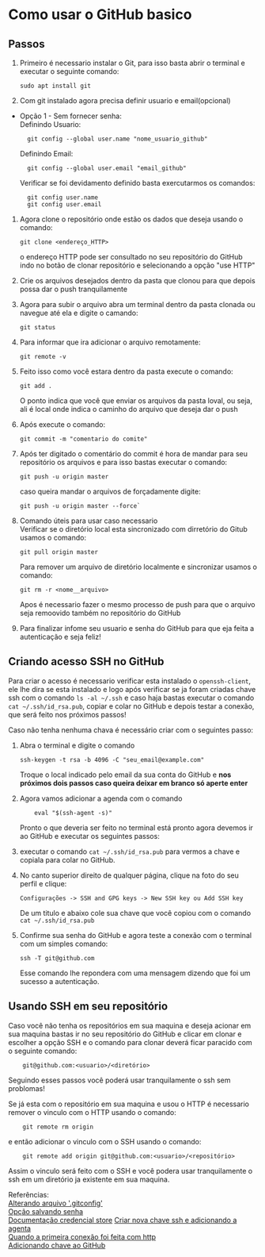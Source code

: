 <h1> Como usar o GitHub basico</h1>

## Passos

1.  Primeiro é necessario instalar o Git, para isso basta abrir o terminal e executar o seguinte comando:

        sudo apt install git

1.  Com git instalado agora precisa definir usuario e email(opcional)

- Opção 1 - Sem fornecer senha:  
   Definindo Usuario:

        git config --global user.name "nome_usuario_github"

  Definindo Email:

        git config --global user.email "email_github"

  Verificar se foi devidamento definido basta exercutarmos os comandos:

        git config user.name
        git config user.email

1.  Agora clone o repositório onde estão os dados que deseja usando o comando:

        git clone <endereço_HTTP>

    o endereço HTTP pode ser consultado no seu repositório do GitHub indo no botão de clonar repositório e selecionando a opção "use HTTP"

2.  Crie os arquivos desejados dentro da pasta que clonou para que depois possa dar o push tranquilamente

3.  Agora para subir o arquivo abra um terminal dentro da pasta clonada ou navegue até ela e digite o camando:

        git status

4.  Para informar que ira adicionar o arquivo remotamente:

        git remote -v

5.  Feito isso como você estara dentro da pasta execute o comando:

        git add .

    O ponto indica que você que enviar os arquivos da pasta loval, ou seja, ali é local onde indica o caminho do arquivo que deseja dar o push

6.  Após execute o comando:

        git commit -m "comentario do comite"

7.  Após ter digitado o comentário do commit é hora de mandar para seu repositório os arquivos e para isso bastas executar o comando:

        git push -u origin master

    caso queira mandar o arquivos de forçadamente digite:

        git push -u origin master --force`

8.  Comando úteis para usar caso necessario  
    Verificar se o diretório local esta sincronizado com dirretório do Gitub usamos o comando:

        git pull origin master

    Para remover um arquivo de diretório localmente e sincronizar usamos o comando:

        git rm -r <nome__arquivo>

    Apos é necessario fazer o mesmo processo de push para que o arquivo seja remoovido também no repositório do GitHub

9.  Para finalizar infome seu usuario e senha do GitHub para que eja feita a autenticação e seja feliz!

## Criando acesso SSH no GitHub

Para criar o acesso é necessario verificar esta instalado o `openssh-client`, ele lhe dira se esta instalado e logo após verificar se ja foram criadas chave ssh com o comando `ls -al ~/.ssh` e caso haja bastas executar o comando `cat ~/.ssh/id_rsa.pub`, copiar e colar no GitHub e depois testar a conexão, que será feito nos próximos passos!

Caso não tenha nenhuma chava é necessário criar com o seguintes passo:

1.  Abra o terminal e digite o comando

        ssh-keygen -t rsa -b 4096 -C "seu_email@example.com"

    Troque o local indicado pelo email da sua conta do GitHub e **nos próximos dois passos caso queira deixar em branco só aperte enter**

1.  Agora vamos adicionar a agenda com o comando

            eval "$(ssh-agent -s)"

    Pronto o que deveria ser feito no terminal está pronto agora devemos ir ao GitHub e executar os seguintes passos:

1.  executar o comando `cat ~/.ssh/id_rsa.pub` para vermos a chave e copiala para colar no GitHub.
1.  No canto superior direito de qualquer página, clique na foto do seu perfil e clique:

        Configurações -> SSH and GPG keys -> New SSH key ou Add SSH key

    De um titulo e abaixo cole sua chave que você copiou com o comando `cat ~/.ssh/id_rsa.pub`

1.  Confirme sua senha do GitHub e agora teste a conexão com o terminal com um simples comando:

        ssh -T git@github.com

    Esse comando lhe repondera com uma mensagem dizendo que foi um sucesso a autenticação.

## Usando SSH em seu repositório

Caso você não tenha os repositórios em sua maquina e deseja acionar em sua maquina bastas ir no seu repositório do GitHub e clicar em clonar e escolher a opção SSH e o comando para clonar deverá ficar paracido com o seguinte comando:

        git@github.com:<usuario>/<diretório>

Seguindo esses passos você poderá usar tranquilamente o ssh sem problomas!

Se já esta com o repositório em sua maquina e usou o HTTP é necessario remover o vinculo com o HTTP usando o comando:

        git remote rm origin

e então adicionar o vinculo com o SSH usando o comando:

        git remote add origin git@github.com:<usuario>/<repositório>

Assim o vinculo será feito com o SSH e você podera usar tranquilamente o ssh em um diretório ja existente em sua maquina.

Referências:  
[Alterando arquivo '.gitconfig'](https://fellipe.com/blog/definindo-configuracoes-do-gitconfig-apos-a-instalacao-do-git/)  
[Opção salvando senha](https://stackoverflow.com/questions/35942754/how-to-save-username-and-password-in-git)  
[Documentação credencial store](https://git-scm.com/docs/git-credential-store)
[Criar nova chave ssh e adicionando a agenta](https://help.github.com/pt/github/authenticating-to-github/generating-a-new-ssh-key-and-adding-it-to-the-ssh-agent)  
[Quando a primeira conexão foi feita com http](https://stackoverflow.com/questions/33880832/github-ssh-key-claiming-it-is-not-used)  
[Adicionando chave ao GitHub](https://help.github.com/pt/github/authenticating-to-github/adding-a-new-ssh-key-to-your-github-account)

